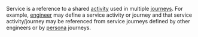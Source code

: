 Service is a reference to a shared [activity](Activity.html) used in multiple [journeys](Journey.html).
For example, [engineer](Engineer.html) may define a service activity or journey and that service activity/journey
may be referenced from service journeys defined by other engineers or by [persona](Persona.html) journeys.